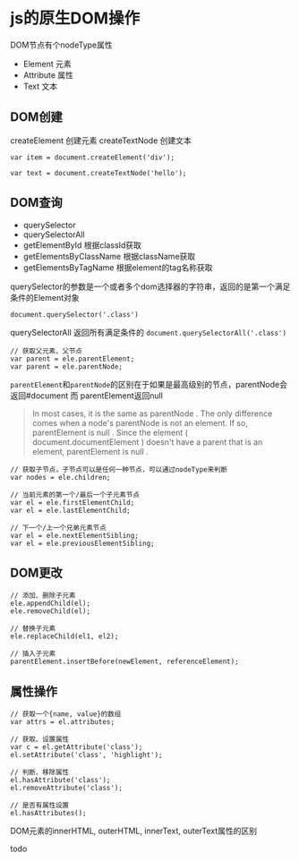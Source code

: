 # js的原生DOM操作

DOM节点有个nodeType属性

* Element 元素
* Attribute 属性
* Text 文本

## DOM创建

createElement 创建元素
createTextNode 创建文本

`var item = document.createElement('div');`

`var text = document.createTextNode('hello');`

## DOM查询

* querySelector 
* querySelectorAll
* getElementById 根据classId获取
* getElementsByClassName 根据className获取
* getElementsByTagName 根据element的tag名称获取

querySelector的参数是一个或者多个dom选择器的字符串，返回的是第一个满足条件的Element对象

`document.querySelector('.class')`

querySelectorAll 返回所有满足条件的
`document.querySelectorAll('.class')`


```
// 获取父元素、父节点
var parent = ele.parentElement;
var parent = ele.parentNode;

```

`parentElement`和`parentNode`的区别在于如果是最高级别的节点，parentNode会返回#document 而 parentElement返回null

> In most cases, it is the same as parentNode . The only difference comes when a node's parentNode is not an element. If so, parentElement is null . Since the <html> element ( document.documentElement ) doesn't have a parent that is an element, parentElement is null .


```
// 获取子节点，子节点可以是任何一种节点，可以通过nodeType来判断
var nodes = ele.children;    
```


```
// 当前元素的第一个/最后一个子元素节点
var el = ele.firstElementChild;
var el = ele.lastElementChild;

// 下一个/上一个兄弟元素节点
var el = ele.nextElementSibling;
var el = ele.previousElementSibling;
```

## DOM更改


```
// 添加、删除子元素
ele.appendChild(el);
ele.removeChild(el);

// 替换子元素
ele.replaceChild(el1, el2);

// 插入子元素
parentElement.insertBefore(newElement, referenceElement);
```
## 属性操作


```
// 获取一个{name, value}的数组
var attrs = el.attributes;

// 获取、设置属性
var c = el.getAttribute('class');
el.setAttribute('class', 'highlight');

// 判断、移除属性
el.hasAttribute('class');
el.removeAttribute('class');

// 是否有属性设置
el.hasAttributes();     
```

DOM元素的innerHTML, outerHTML, innerText, outerText属性的区别

todo



